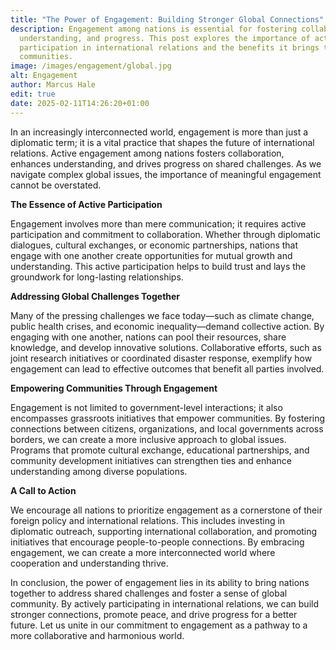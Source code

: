 ```yaml
---
title: "The Power of Engagement: Building Stronger Global Connections"
description: Engagement among nations is essential for fostering collaboration,
  understanding, and progress. This post explores the importance of active
  participation in international relations and the benefits it brings to global
  communities.
image: /images/engagement/global.jpg
alt: Engagement
author: Marcus Hale
edit: true
date: 2025-02-11T14:26:20+01:00
---
```

In an increasingly interconnected world, engagement is more than just a diplomatic term; it is a vital practice that shapes the future of international relations. Active engagement among nations fosters collaboration, enhances understanding, and drives progress on shared challenges. As we navigate complex global issues, the importance of meaningful engagement cannot be overstated.

**The Essence of Active Participation**

Engagement involves more than mere communication; it requires active participation and commitment to collaboration. Whether through diplomatic dialogues, cultural exchanges, or economic partnerships, nations that engage with one another create opportunities for mutual growth and understanding. This active participation helps to build trust and lays the groundwork for long-lasting relationships.

**Addressing Global Challenges Together**

Many of the pressing challenges we face today—such as climate change, public health crises, and economic inequality—demand collective action. By engaging with one another, nations can pool their resources, share knowledge, and develop innovative solutions. Collaborative efforts, such as joint research initiatives or coordinated disaster response, exemplify how engagement can lead to effective outcomes that benefit all parties involved.

**Empowering Communities Through Engagement**

Engagement is not limited to government-level interactions; it also encompasses grassroots initiatives that empower communities. By fostering connections between citizens, organizations, and local governments across borders, we can create a more inclusive approach to global issues. Programs that promote cultural exchange, educational partnerships, and community development initiatives can strengthen ties and enhance understanding among diverse populations.

**A Call to Action**

We encourage all nations to prioritize engagement as a cornerstone of their foreign policy and international relations. This includes investing in diplomatic outreach, supporting international collaboration, and promoting initiatives that encourage people-to-people connections. By embracing engagement, we can create a more interconnected world where cooperation and understanding thrive.

In conclusion, the power of engagement lies in its ability to bring nations together to address shared challenges and foster a sense of global community. By actively participating in international relations, we can build stronger connections, promote peace, and drive progress for a better future. Let us unite in our commitment to engagement as a pathway to a more collaborative and harmonious world.
